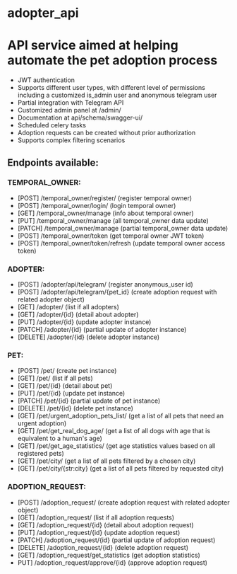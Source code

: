 # adopter_api
# API service aimed at helping automate the pet adoption process

- JWT authentication
- Supports different user types, with different level of permissions including a customized is_admin user and
anonymous telegram user
- Partial integration with Telegram API
- Customized admin panel at /admin/
- Documentation at api/schema/swagger-ui/
- Scheduled celery tasks
- Adoption requests can be created without prior authorization
- Supports complex filtering scenarios

## Endpoints available:

### TEMPORAL_OWNER:

- [POST] /temporal_owner/register/ (register temporal owner)
- [POST] /temporal_owner/login/ (login temporal owner)
- [GET] /temporal_owner/manage (info about temporal owner)
- [PUT] /temporal_owner/manage (all temporal_owner data update)
- [PATCH] /temporal_owner/manage (partial temporal_owner data update)
- [POST] /temporal_owner/token (get temporal owner JWT token)
- [POST] /temporal_owner/token/refresh (update temporal owner access token)

### ADOPTER:

- [POST] /adopter/api/telegram/ (register anonymous_user id)
- [POST] /adopter/api/telegram/{pet_id} (create adoption request with related adopter object)
- [GET] /adopter/ (list if all adopters)
- [GET] /adopter/{id} (detail about adopter)
- [PUT] /adopter/{id} (update adopter instance)
- [PATCH] /adopter/{id} (partial update of adopter instance)
- [DELETE] /adopter/{id} (delete adopter instance)

### PET:

- [POST] /pet/ (create pet instance)
- [GET] /pet/ (list if all pets)
- [GET] /pet/{id} (detail about pet)
- [PUT] /pet/{id} (update pet instance)
- [PATCH] /pet/{id} (partial update of pet instance)
- [DELETE] /pet/{id} (delete pet instance)
- [GET] /pet/urgent_adoption_pets_list/ (get a list of all pets that need an urgent adoption)
- [GET] /pet/get_real_dog_age/ (get a list of all dogs with age that is equivalent to a human's age)
- [GET] /pet/get_age_statistics/ (get age statistics values based on all registered pets)
- [GET] /pet/city/ (get a list of all pets filtered by a chosen city)
- [GET] /pet/city/{str:city} (get a list of all pets filtered by requested city)

### ADOPTION_REQUEST:

- [POST] /adoption_request/ (create adoption request with related adopter object)
- [GET] /adoption_request/ (list if all adoption requests)
- [GET] /adoption_request/{id} (detail about adoption request)
- [PUT] /adoption_request/{id} (update adoption request)
- [PATCH] /adoption_request/{id} (partial update of adoption request)
- [DELETE] /adoption_request/{id} (delete adoption request)
- [GET] /adoption_request/get_statistics (get adoption statistics)
- PUT] /adoption_request/approve/{id} (approve adoption request)






